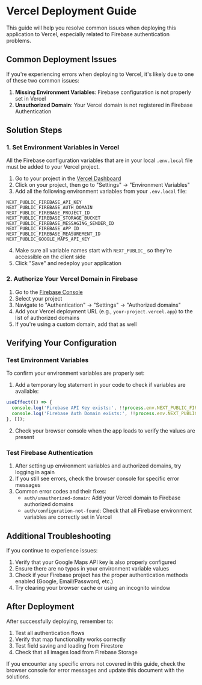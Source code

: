 # Vercel Deployment Guide

This guide will help you resolve common issues when deploying this application to Vercel, especially related to Firebase authentication problems.

## Common Deployment Issues

If you're experiencing errors when deploying to Vercel, it's likely due to one of these two common issues:

1. **Missing Environment Variables**: Firebase configuration is not properly set in Vercel
2. **Unauthorized Domain**: Your Vercel domain is not registered in Firebase Authentication

## Solution Steps

### 1. Set Environment Variables in Vercel

All the Firebase configuration variables that are in your local `.env.local` file must be added to your Vercel project.

1. Go to your project in the [Vercel Dashboard](https://vercel.com/dashboard)
2. Click on your project, then go to "Settings" → "Environment Variables"
3. Add all the following environment variables from your `.env.local` file:

```
NEXT_PUBLIC_FIREBASE_API_KEY
NEXT_PUBLIC_FIREBASE_AUTH_DOMAIN
NEXT_PUBLIC_FIREBASE_PROJECT_ID
NEXT_PUBLIC_FIREBASE_STORAGE_BUCKET
NEXT_PUBLIC_FIREBASE_MESSAGING_SENDER_ID
NEXT_PUBLIC_FIREBASE_APP_ID
NEXT_PUBLIC_FIREBASE_MEASUREMENT_ID
NEXT_PUBLIC_GOOGLE_MAPS_API_KEY
```

4. Make sure all variable names start with `NEXT_PUBLIC_` so they're accessible on the client side
5. Click "Save" and redeploy your application

### 2. Authorize Your Vercel Domain in Firebase

1. Go to the [Firebase Console](https://console.firebase.google.com/)
2. Select your project
3. Navigate to "Authentication" → "Settings" → "Authorized domains"
4. Add your Vercel deployment URL (e.g., `your-project.vercel.app`) to the list of authorized domains
5. If you're using a custom domain, add that as well

## Verifying Your Configuration

### Test Environment Variables

To confirm your environment variables are properly set:

1. Add a temporary log statement in your code to check if variables are available:
```jsx
useEffect(() => {
  console.log('Firebase API Key exists:', !!process.env.NEXT_PUBLIC_FIREBASE_API_KEY);
  console.log('Firebase Auth Domain exists:', !!process.env.NEXT_PUBLIC_FIREBASE_AUTH_DOMAIN);
}, []);
```

2. Check your browser console when the app loads to verify the values are present

### Test Firebase Authentication

1. After setting up environment variables and authorized domains, try logging in again
2. If you still see errors, check the browser console for specific error messages
3. Common error codes and their fixes:
   - `auth/unauthorized-domain`: Add your Vercel domain to Firebase authorized domains
   - `auth/configuration-not-found`: Check that all Firebase environment variables are correctly set in Vercel

## Additional Troubleshooting

If you continue to experience issues:

1. Verify that your Google Maps API key is also properly configured
2. Ensure there are no typos in your environment variable values
3. Check if your Firebase project has the proper authentication methods enabled (Google, Email/Password, etc.)
4. Try clearing your browser cache or using an incognito window

## After Deployment

After successfully deploying, remember to:

1. Test all authentication flows
2. Verify that map functionality works correctly
3. Test field saving and loading from Firestore
4. Check that all images load from Firebase Storage

If you encounter any specific errors not covered in this guide, check the browser console for error messages and update this document with the solutions. 